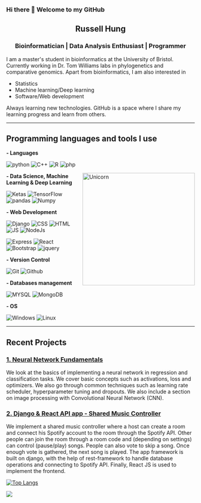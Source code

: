 ### Hi there 👋  Welcome to my GitHub

<h2 align="center">Russell Hung</h2>

<h3 align="center">Bioinformatician | Data Analysis Enthusiast | Programmer</h3>

I am a master's student in bioinformatics at the University of Bristol. Currently working in Dr. Tom Williams labs in phylogenetics and comparative genomics. Apart from bioinformatics, I am also interested in 

* Statistics
* Machine learning/Deep learning
* Software/Web development

Always learning new technologies. GitHub is a space where I share my learning progress and learn from others. 

----
<!--
**RussH-code/RussH-code** is a ✨ _special_ ✨ repository because its `README.md` (this file) appears on your GitHub profile.

Here are some ideas to get you started:

- 🔭 I’m currently working on 
- 🌱 I’m currently learning ...
- 👯 I’m looking to collaborate on ...
- 🤔 I’m looking for help with ...
- 💬 Ask me about ...
- 📫 How to reach me: ...
- 😄 Pronouns: ...
- ⚡ Fun fact: ...
-->

## Programming languages and tools I use 
**- Languages**

  ![python](https://img.shields.io/badge/python-%2314354C.svg?style=for-the-badge&logo=python&logoColor=white")
  ![C++](https://img.shields.io/badge/c++-%2300599C.svg?style=for-the-badge&logo=c%2B%2B&logoColor=white)
  ![R](https://img.shields.io/badge/r-%23276DC3.svg?style=for-the-badge&logo=r&logoColor=white)
  ![php](https://img.shields.io/badge/php-%23777BB4.svg?style=for-the-badge&logo=php&logoColor=white)
  
  <img align="right" width=300px alt="Unicorn" src="https://media.giphy.com/media/xT9IgzoKnwFNmISR8I/giphy.gif" />
  
**- Data Science, Machine Learning & Deep Learning**

  ![Ketas](https://img.shields.io/badge/Keras-%23D00000.svg?style=for-the-badge&logo=Keras&logoColor=white)
  ![TensorFlow](https://img.shields.io/badge/TensorFlow-%23FF6F00.svg?style=for-the-badge&logo=TensorFlow&logoColor=white)
  ![pandas](https://img.shields.io/badge/pandas-%23150458.svg?style=for-the-badge&logo=pandas&logoColor=white)
  ![Numpy](https://img.shields.io/badge/numpy-%23013243.svg?style=for-the-badge&logo=numpy&logoColor=white)
  
**- Web Development**

  ![Django](https://img.shields.io/badge/django-%23092E20.svg?style=for-the-badge&logo=django&logoColor=white) 
  ![CSS](https://img.shields.io/badge/css3-%231572B6.svg?style=for-the-badge&logo=css3&logoColor=white)
  ![HTML](https://img.shields.io/badge/html5-%23E34F26.svg?style=for-the-badge&logo=html5&logoColor=white)
  ![JS](https://img.shields.io/badge/javascript-%23323330.svg?style=for-the-badge&logo=javascript&logoColor=%23F7DF1E)
  ![NodeJs](https://img.shields.io/badge/node.js-%2343853D.svg?style=for-the-badge&logo=node-dot-js&logoColor=white)
  
  ![Express](https://img.shields.io/badge/express.js-%23404d59.svg?style=for-the-badge&logo=express&logoColor=%2361DAFB)
  ![React](https://img.shields.io/badge/react-%2320232a.svg?style=for-the-badge&logo=react&logoColor=%2361DAFB)
  ![Bootstrap](https://img.shields.io/badge/bootstrap-%23563D7C.svg?style=for-the-badge&logo=bootstrap&logoColor=white)
  ![jquery](https://img.shields.io/badge/jquery-%230769AD.svg?style=for-the-badge&logo=jquery&logoColor=white)
  
**- Version Control**

  ![Git](https://img.shields.io/badge/git-%23F05033.svg?style=for-the-badge&logo=git&logoColor=white)
  ![Github](https://img.shields.io/badge/github-%23121011.svg?style=for-the-badge&logo=github&logoColor=white)
  
**- Databases management**

  ![MYSQL](https://img.shields.io/badge/mysql-%2300f.svg?style=for-the-badge&logo=mysql&logoColor=white)
  ![MongoDB](https://img.shields.io/badge/MongoDB-%234ea94b.svg?style=for-the-badge&logo=mongodb&logoColor=white)
  
**- OS**

   ![Windows](https://img.shields.io/badge/Windows-0078D6?style=for-the-badge&logo=windows&logoColor=white)
   ![Linux](https://img.shields.io/badge/Linux-FCC624?style=for-the-badge&logo=linux&logoColor=black)
   
----
## Recent Projects

<h3><a href="https://github.com/RussH-code/Neural-Network-Fundamentals">1. Neural Network Fundamentals</a></h3>
We look at the basics of implementing a neural network in regression and classification tasks. We cover basic concepts such as activations, loss and optimizers. We also go through common techniques such as learning rate scheduler, hyperparameter tuning and dropouts. We also include a section on image processing with Convolutional Neural Network (CNN).

<h3><a href=" ">2. Django & React API app - Shared Music Controller</a></h3>
We implement a shared music controller where a host can create a room and connect his Spotify account to the room through the Spotify API. Other people can join the room through a room code and (depending on settings) can control (pause/play) songs. People can also vote to skip a song. Once enough vote is gathered, the next song is played. The app framework is built on django, with the help of rest-framework to handle database operations and connecting to Spotify API. Finally, React JS is used to implement the frontend.
  

[![Top Langs](https://github-readme-stats.vercel.app/api/top-langs/?username=RussH-code&hide=roff,jupyter%20notebook&layout=compact)](https://github.com/RussH-code/github-readme-stats)

<a href="https://twitter.com/russhung1"><img src="https://img.shields.io/badge/-russhung1-blue?logo=twitter&style=flat-square"/></a>


